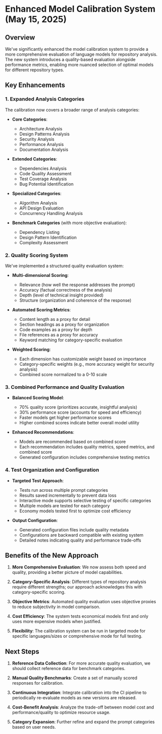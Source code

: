 # Enhanced Model Calibration System (May 15, 2025)

## Overview

We've significantly enhanced the model calibration system to provide a more comprehensive evaluation of language models for repository analysis. The new system introduces a quality-based evaluation alongside performance metrics, enabling more nuanced selection of optimal models for different repository types.

## Key Enhancements

### 1. Expanded Analysis Categories

The calibration now covers a broader range of analysis categories:

- **Core Categories**:
  - Architecture Analysis
  - Design Patterns Analysis
  - Security Analysis
  - Performance Analysis
  - Documentation Analysis

- **Extended Categories**:
  - Dependencies Analysis
  - Code Quality Assessment
  - Test Coverage Analysis
  - Bug Potential Identification

- **Specialized Categories**:
  - Algorithm Analysis
  - API Design Evaluation
  - Concurrency Handling Analysis

- **Benchmark Categories** (with more objective evaluation):
  - Dependency Listing
  - Design Pattern Identification
  - Complexity Assessment

### 2. Quality Scoring System

We've implemented a structured quality evaluation system:

- **Multi-dimensional Scoring**:
  - Relevance (how well the response addresses the prompt)
  - Accuracy (factual correctness of the analysis)
  - Depth (level of technical insight provided)
  - Structure (organization and coherence of the response)

- **Automated Scoring Metrics**:
  - Content length as a proxy for detail
  - Section headings as a proxy for organization
  - Code examples as a proxy for depth
  - File references as a proxy for accuracy
  - Keyword matching for category-specific evaluation

- **Weighted Scoring**:
  - Each dimension has customizable weight based on importance
  - Category-specific weights (e.g., more accuracy weight for security analysis)
  - Combined score normalized to a 0-10 scale

### 3. Combined Performance and Quality Evaluation

- **Balanced Scoring Model**:
  - 70% quality score (prioritizes accurate, insightful analysis)
  - 30% performance score (accounts for speed and efficiency)
  - Faster models get higher performance scores
  - Higher combined scores indicate better overall model utility

- **Enhanced Recommendations**:
  - Models are recommended based on combined score
  - Each recommendation includes quality metrics, speed metrics, and combined score
  - Generated configuration includes comprehensive testing metrics

### 4. Test Organization and Configuration

- **Targeted Test Approach**:
  - Tests run across multiple prompt categories
  - Results saved incrementally to prevent data loss
  - Interactive mode supports selective testing of specific categories
  - Multiple models are tested for each category
  - Economy models tested first to optimize cost efficiency

- **Output Configuration**:
  - Generated configuration files include quality metadata
  - Configurations are backward compatible with existing system
  - Detailed notes indicating quality and performance trade-offs

## Benefits of the New Approach

1. **More Comprehensive Evaluation**: We now assess both speed and quality, providing a better picture of model capabilities.

2. **Category-Specific Analysis**: Different types of repository analysis require different strengths; our approach acknowledges this with category-specific scoring.

3. **Objective Metrics**: Automated quality evaluation uses objective proxies to reduce subjectivity in model comparison.

4. **Cost Efficiency**: The system tests economical models first and only uses more expensive models when justified.

5. **Flexibility**: The calibration system can be run in targeted mode for specific languages/sizes or comprehensive mode for full testing.

## Next Steps

1. **Reference Data Collection**: For more accurate quality evaluation, we should collect reference data for benchmark categories.

2. **Manual Quality Benchmarks**: Create a set of manually scored responses for calibration.

3. **Continuous Integration**: Integrate calibration into the CI pipeline to periodically re-evaluate models as new versions are released.

4. **Cost-Benefit Analysis**: Analyze the trade-off between model cost and performance/quality to optimize resource usage.

5. **Category Expansion**: Further refine and expand the prompt categories based on user needs.